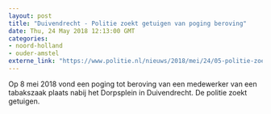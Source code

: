 ```yaml
---
layout: post
title: "Duivendrecht - Politie zoekt getuigen van poging beroving"
date: Thu, 24 May 2018 12:13:00 GMT
categories: 
- noord-holland 
- ouder-amstel 
externe_link: "https://www.politie.nl/nieuws/2018/mei/24/05-politie-zoekt-getuigen-van-poging-beroving.html"
---
```


Op 8 mei 2018 vond een poging tot beroving van een medewerker van een tabakszaak plaats nabij het Dorpsplein in Duivendrecht. De politie zoekt getuigen.
